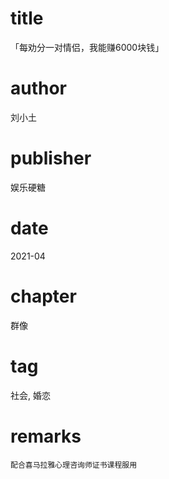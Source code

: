 # title
「每劝分一对情侣，我能赚6000块钱」

# author
刘小土

# publisher
娱乐硬糖

# date
2021-04

# chapter
群像

# tag
社会, 婚恋

# remarks
`配合喜马拉雅心理咨询师证书课程服用`
